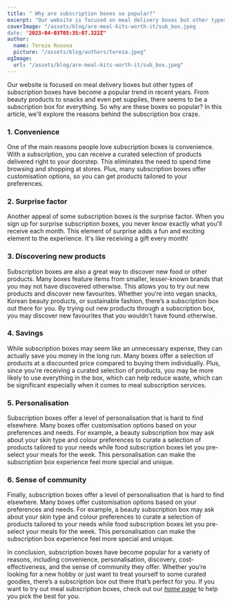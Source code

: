 ```yaml
---
title: " Why are subscription boxes so popular?"
excerpt: "Our website is focused on meal delivery boxes but other types of subscription boxes have become a popular trend in recent years. From beauty products to snacks and even pet supplies, there seems to be a subscription box for everything. So why are these boxes so popular? In this article, we'll explore the reasons behind the subscription box craze."
coverImage: "/assets/blog/are-meal-kits-worth-it/sub_box.jpeg
date: "2023-04-03T05:35:07.322Z"
author:
  name: Tereza Rusova
  picture: "/assets/blog/authors/tereza.jpeg"
ogImage:
  url: "/assets/blog/are-meal-kits-worth-it/sub_box.jpeg"
---
```


Our website is focused on meal delivery boxes but other types of subscription boxes have become a popular trend in recent years. From beauty products to snacks and even pet supplies, there seems to be a subscription box for everything. So why are these boxes so popular? In this article, we'll explore the reasons behind the subscription box craze.

### **1. Convenience**

One of the main reasons people love subscription boxes is convenience. With a subscription, you can receive a curated selection of products delivered right to your doorstep. This eliminates the need to spend time browsing and shopping at stores. Plus, many subscription boxes offer customisation options, so you can get products tailored to your preferences.

### **2. Surprise factor**

Another appeal of some subscription boxes is the surprise factor. When you sign up for surprise subscription boxes, you never know exactly what you'll receive each month. This element of surprise adds a fun and exciting element to the experience. It's like receiving a gift every month!

### **3. Discovering new products**

Subscription boxes are also a great way to discover new food or other products. Many boxes feature items from smaller, lesser-known brands that you may not have discovered otherwise. This allows you to try out new products and discover new favourites. Whether you’re into vegan snacks, Korean beauty products, or sustainable fashion, there’s a subscription box out there for you. By trying out new products through a subscription box, you may discover new favourites that you wouldn’t have found otherwise.

### **4. Savings**

While subscription boxes may seem like an unnecessary expense, they can actually save you money in the long run. Many boxes offer a selection of products at a discounted price compared to buying them individually. Plus, since you're receiving a curated selection of products, you may be more likely to use everything in the box, which can help reduce waste, which can be significant especially when it comes to meal subscription services.

### **5. Personalisation**

Subscription boxes offer a level of personalisation that is hard to find elsewhere. Many boxes offer customisation options based on your preferences and needs. For example, a beauty subscription box may ask about your skin type and colour preferences to curate a selection of products tailored to your needs while food subscription boxes let you pre-select your meals for the week. This personalisation can make the subscription box experience feel more special and unique.

### **6. Sense of community**

Finally, subscription boxes offer a level of personalisation that is hard to find elsewhere. Many boxes offer customisation options based on your preferences and needs. For example, a beauty subscription box may ask about your skin type and colour preferences to curate a selection of products tailored to your needs while food subscription boxes let you pre-select your meals for the week. This personalisation can make the subscription box experience feel more special and unique.

In conclusion, subscription boxes have become popular for a variety of reasons, including convenience, personalisation, discovery, cost-effectiveness, and the sense of community they offer. Whether you’re looking for a new hobby or just want to treat yourself to some curated goodies, there’s a subscription box out there that’s perfect for you. If you want to try out meal subscription boxes, check out our [_home page_](https://www.whichmealservice.com/) to help you pick the best for you.

